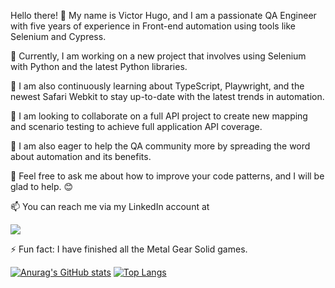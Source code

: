 Hello there! 👋 My name is Victor Hugo, and I am a passionate QA Engineer with five years of experience in Front-end automation using tools like Selenium and Cypress.

🔭 Currently, I am working on a new project that involves using Selenium with Python and the latest Python libraries.

🌱 I am also continuously learning about TypeScript, Playwright, and the newest Safari Webkit to stay up-to-date with the latest trends in automation.

👯 I am looking to collaborate on a full API project to create new mapping and scenario testing to achieve full application API coverage.

🤔 I am also eager to help the QA community more by spreading the word about automation and its benefits.

💬 Feel free to ask me about how to improve your code patterns, and I will be glad to help. 😊

📫 You can reach me via my LinkedIn account at  

<a href="https://www.linkedin.com/in/victor-hugo-fonseca-1a991994/">
  <img src="https://cdn.jsdelivr.net/gh/devicons/devicon@v2.15.1/devicon.min.css" align="center" heigth="50"
       widtgh="60">
</a>
            
 



⚡ Fun fact: I have finished all the Metal Gear Solid games.

[![Anurag's GitHub stats](https://github-readme-stats.vercel.app/api?username=Hugosan000&show_icons=true&theme=calm)](https://github.com/anuraghazra/github-readme-stats)
[![Top Langs](https://github-readme-stats.vercel.app/api/top-langs/?username=Hugosan000&layout=compact)](https://github.com/anuraghazra/github-readme-stats)





